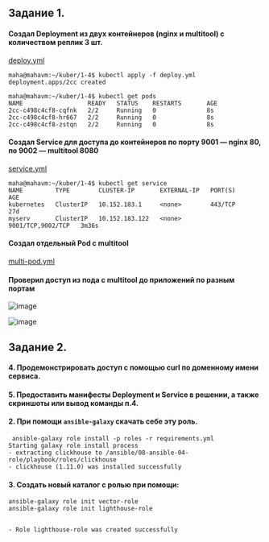 ## Задание 1.
#### Создал Deployment из двух контейнеров (nginx и multitool) с количеством реплик 3 шт.
[deploy.yml](https://github.com/Heimdier/DEV/blob/main/Kube/1.4./deploy.yml)    
```shell
maha@mahavm:~/kuber/1-4$ kubectl apply -f deploy.yml
deployment.apps/2cc created

maha@mahavm:~/kuber/1-4$ kubectl get pods
NAME                  READY   STATUS    RESTARTS       AGE
2cc-c498c4cf8-cqfnk   2/2     Running   0              8s
2cc-c498c4cf8-hr667   2/2     Running   0              8s
2cc-c498c4cf8-zstqn   2/2     Running   0              8s
```

#### Создал Service для доступа до контейнеров по порту 9001 — nginx 80, по 9002 — multitool 8080   
[service.yml](https://github.com/Heimdier/DEV/blob/main/Kube/1.4./service.yml)
```shell
maha@mahavm:~/kuber/1-4$ kubectl get service
NAME         TYPE        CLUSTER-IP       EXTERNAL-IP   PORT(S)             AGE
kubernetes   ClusterIP   10.152.183.1     <none>        443/TCP             27d
myserv       ClusterIP   10.152.183.122   <none>        9001/TCP,9002/TCP   3m36s
```

####  Создал отдельный Pod с multitool
[multi-pod.yml](https://github.com/Heimdier/DEV/blob/main/Kube/1.4./multi-pod.yml)

####  Проверил доступ из пода с multitool до приложений по разным портам
![image](https://github.com/user-attachments/assets/330caaf4-3ad8-4da9-be4c-ee8c01790870)

![image](https://github.com/user-attachments/assets/c6d5318d-3d05-4b1b-900a-9dada5fcd166)

## Задание 2.





#### 4. Продемонстрировать доступ с помощью curl по доменному имени сервиса.
#### 5. Предоставить манифесты Deployment и Service в решении, а также скриншоты или вывод команды п.4.

#### 2. При помощи `ansible-galaxy` скачать себе эту роль.  

```shell
 ansible-galaxy role install -p roles -r requirements.yml
Starting galaxy role install process
- extracting clickhouse to /ansible/08-ansible-04-role/playbook/roles/clickhouse
- clickhouse (1.11.0) was installed successfully

```



#### 3. Создать новый каталог с ролью при помощи:   
`ansible-galaxy role init vector-role`  
`ansible-galaxy role init lighthouse-role`  

```shell

- Role lighthouse-role was created successfully
```
